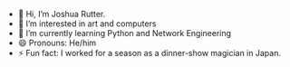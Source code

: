- 👋 Hi, I’m Joshua Rutter.
- 👀 I’m interested in art and computers
- 🌱 I’m currently learning Python and Network Engineering
- 😄 Pronouns: He/him
- ⚡ Fun fact: I worked for a season as a dinner-show magician in Japan.
<!---
eggmaninfinity/eggmaninfinity is a ✨ special ✨ repository because its `README.md` (this file) appears on your GitHub profile.
You can click the Preview link to take a look at your changes.
--->
